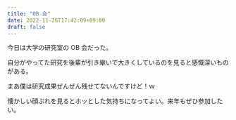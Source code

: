 ```yaml
---
title: "OB 会"
date: 2022-11-26T17:42:09+09:00
draft: false
---
```


今日は大学の研究室の OB 会だった。

自分がやってた研究を後輩が引き継いで大きくしているのを見ると感慨深いものがある。

まあ僕は研究成果ぜんぜん残せてないんですけど！ｗ

懐かしい顔ぶれを見るとホッとした気持ちになってよい。来年もぜひ参加したい。
